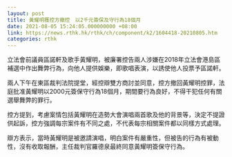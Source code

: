 ```yaml
---
layout: post
title: 黃耀明獲控方撤控　以2千元簽保及守行為18個月
date: 2021-08-05 15:24:05.000000000 +08:00
link: https://news.rthk.hk/rthk/ch/component/k2/1604418-20210805.htm
categories: rthk
---
```


立法會前議員區諾軒及歌手黃耀明，被廉署控告兩人涉嫌在2018年立法會港島區補選中作出舞弊行為，向他人提供娛樂，即歌唱表演，以誘使他人投票予區諾軒。

兩人下午在東區裁判法院提堂，經控辯雙方商討並同意，控方撤回黃耀明控罪，法庭批准黃耀明以2000元簽保守行為18個月，期間要行為良好，不得干犯任何有關選舉舞弊的罪行。

控方提到，考慮案情包括黃耀明在造勢大會演唱兩首歌及他的背景等，決定不提證供起訴，控方強調每宗案件有不同之處，不代表每宗相關案件都以同樣方式處理。

辯方表示，當時黃耀明是被邀請演唱，明白案件有嚴重性，但被告的行為有被動性，沒有收取報酬，主任裁判官羅德泉最終同意黃耀明簽保守行為。

